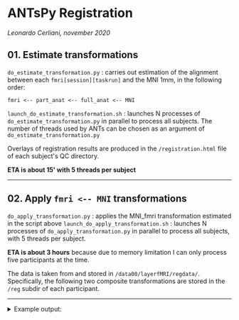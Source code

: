 # ANTsPy Registration
_Leonardo Cerliani, november 2020_

## 01. Estimate transformations
`do_estimate_transformation.py` : carries out estimation of the alignment between each `fmri[session][taskrun]` and the MNI 1mm, in the following order:

```
fmri <-- part_anat <-- full_anat <-- MNI
```

`launch_do_estimate_transformation.sh` : launches N processes of `do_estimate_transformation.py` in parallel to process all subjects. The number of threads used by ANTs can be chosen as an argument of `do_estimate_transformation.py`

Overlays of registration results are produced in the `/registration.html` file of each subject's QC directory.

__ETA is about 15' with 5 threads per subject__

---

## 02. Apply `fmri <-- MNI` transformations
`do_apply_transformation.py` : applies the MNI_fmri transformation estimated in the script above
`launch_do_apply_transformation.sh` : launches N processes of `do_apply_transformation.py` in parallel to process all subjects, with 5 threads per subject.

__ETA is about 3 hours__ because due to memory limitation I can only process five participants at the time.


The data is taken from and stored in `/data00/layerfMRI/regdata/`. Specifically, the following two composite transformations are stored in the `/reg` subdir of each participant.

---

<details>
<summary> Example output: </summary>
<p>

```bash

regdata/sub_02
├── QC
│   └── registration
│       ├── images
│       │   ├── fig001_sub_02_MNI_full.png
│       │   ├── fig002_sub_02_full_part_ses_01.png
│       │   ├── fig002_sub_02_full_part_ses_02.png
│       │   ├── fig003_sub_02_part_fmri_task_1_run_1.png
│       │   ├── fig003_sub_02_part_fmri_task_1_run_2.png
│       │   ├── fig003_sub_02_part_fmri_task_2_run_1.png
│       │   ├── fig003_sub_02_part_fmri_task_2_run_2.png
│       │   ├── fig003_sub_02_part_fmri_task_3_run_1.png
│       │   ├── fig003_sub_02_part_fmri_task_3_run_2.png
│       │   ├── fig003_sub_02_part_fmri_task_4_run_1.png
│       │   └── fig003_sub_02_part_fmri_task_4_run_2.png
│       ├── registration.html
│       └── registration.md
├── reg
│   ├── MNI_fmri_ses_01_task_1_run_1_comptx.nii.gz
│   ├── MNI_fmri_ses_01_task_1_run_2_comptx.nii.gz
│   ├── MNI_fmri_ses_01_task_2_run_1_comptx.nii.gz
│   ├── MNI_fmri_ses_01_task_2_run_2_comptx.nii.gz
│   ├── MNI_fmri_ses_02_task_3_run_1_comptx.nii.gz
│   ├── MNI_fmri_ses_02_task_3_run_2_comptx.nii.gz
│   ├── MNI_fmri_ses_02_task_4_run_1_comptx.nii.gz
│   ├── MNI_fmri_ses_02_task_4_run_2_comptx.nii.gz
│   ├── fmri_MNI_ses_01_task_1_run_1_comptx.nii.gz
│   ├── fmri_MNI_ses_01_task_1_run_2_comptx.nii.gz
│   ├── fmri_MNI_ses_01_task_2_run_1_comptx.nii.gz
│   ├── fmri_MNI_ses_01_task_2_run_2_comptx.nii.gz
│   ├── fmri_MNI_ses_02_task_3_run_1_comptx.nii.gz
│   ├── fmri_MNI_ses_02_task_3_run_2_comptx.nii.gz
│   ├── fmri_MNI_ses_02_task_4_run_1_comptx.nii.gz
│   └── fmri_MNI_ses_02_task_4_run_2_comptx.nii.gz
├── ses_01
│   └── func
│       ├── task_1_run_1_4D_MNI.nii.gz
│       ├── task_1_run_2_4D_MNI.nii.gz
│       ├── task_2_run_1_4D_MNI.nii.gz
│       └── task_2_run_2_4D_MNI.nii.gz
└── ses_02
    └── func
        ├── task_3_run_1_4D_MNI.nii.gz
        ├── task_3_run_2_4D_MNI.nii.gz
        ├── task_4_run_1_4D_MNI.nii.gz
        └── task_4_run_2_4D_MNI.nii.gz
```

</p>
</details>  


